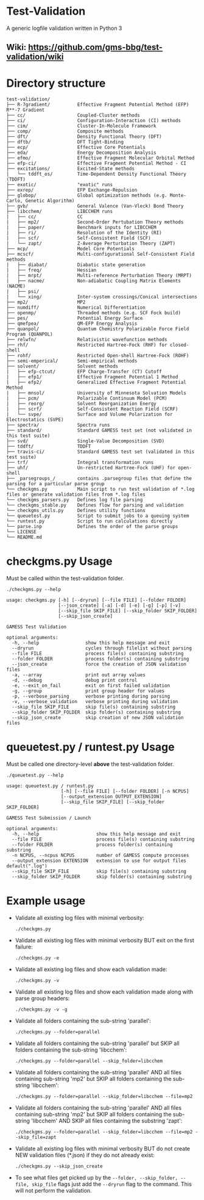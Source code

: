 # Test-Validation
A generic logfile validation written in Python 3

## Wiki: https://github.com/gms-bbg/test-validation/wiki

# Directory structure
```
test-validation/
├── R-7gradient/          Effective Fragment Potential Method (EFP) R**-7 Gradient
├── cc/                   Coupled-Cluster methods
├── ci/                   Configuration-Interaction (CI) methods
├── cim/                  Cluster-In-Molecule Framework
├── comp/                 Composite methods
├── dft/                  Density Functional Theory (DFT)
├── dftb/                 DFT Tight-Binding
├── ecp/                  Effective Core Potentials
├── eda/                  Energy Decomposition Analysis
├── efmo/                 Effective Fragment Molecular Orbital Method
├── efp-ci/               Effective Fragment Potential Method - CI
├── excitations/          Excited-State methods
|   └── tddft_os/         Time-Dependent Density Functional Theory (TDDFT)
├── exotic/               "exotic" runs
├── exrep/                EFP Exchange-Repulsion
├── globop/               Global optimization methods (e.g. Monte-Carlo, Genetic Algorithm)
├── gvb/                  General Valence (Van-Vleck) Bond Theory
├── libcchem/             LIBCCHEM runs
|   ├── cc/               CC
|   ├── mp2/              Second-Order Pertubation Theory methods
|   ├── paper/            Benchmark inputs for LIBCCHEM
|   ├── ri/               Resolution of the Identity (RI)
|   ├── scf/              Self-Consistent Field (SCF)
|   └── zapt/             Z-Average Perturbation Theory (ZAPT)
├── mcp/                  Model Core Potentials
├── mcscf/                Multi-configurational Self-Consistent Field methods
|   ├── diabat/           Diabatic state generation
|   ├── freq/             Hessian
|   ├── mrpt/             Multi-reference Perturbation Theory (MRPT)
|   ├── nacme/            Non-adiabatic Coupling Matrix Elements (NACME)
|   ├── psi/              
|   └── xing/             Inter-system crossings/Conical intersections 
├── mp2/                  MP2
├── numdiff/              Numerical Differentiation
├── openmp/               Threaded methods (e.g. SCF Fock build)
├── pes/                  Potential Energy Surface
├── qmefpea/              QM-EFP Energy Analysis
├── quanpol/              Quantum Chemistry Polarizable Force Field Program (QUANPOL)
├── relwfn/               Relativistic wavefunction methods
├── rhf/                  Restricted Hartree-Fock (RHF) for closed-shell
├── rohf/                 Restricted Open-shell Hartree-Fock (ROHF)
├── semi-emperical/       Semi-empirical methods
├── solvent/              Solvent methods
|   ├── efp-ctcut/        EFP Charge-Transfer (CT) Cutoff
|   ├── efp1/             Effective Fragment Potential 1 Method
|   ├── efp2/             Generalized Effective Fragment Potential Method
|   ├── mnsol/            University of Minnesota Solvation Models
|   ├── pcm/              Polarizable Continuum Model (PCM)
|   ├── reorg/            Solvent Reorganization Energy
|   ├── scrf/             Self-Consistent Reaction Field (SCRF)
|   └── svpe/             Surface and Volume Polarization for Electrostatics (SVPE)
├── spectra/              Spectra runs
├── standard/             Standard GAMESS test set (not validated in this test suite)
├── svd/                  Single-Value Decomposition (SVD)
├── tddft/                TDDFT
├── travis-ci/            Standard GAMESS test set (validated in this test suite)
├── trf/                  Integral transformation runs
├── uhf/                  Un-restricted Hartree-Fock (UHF) for open-shell
├── _parsegroups_/        contains .parsegroup files that define the parsing for a particular parse group
└── checkgms.py           Main script to run test validation of *.log files or generate validation files from *.log files
└── checkgms_parsers.py   Defines log file parsing
└── checkgms_stable.py    Defines flow for parsing and validation
└── checkgms_utils.py     Defines utility functions
└── queuetest.py          Script to submit jobs to a queuing system
└── runtest.py            Script to run calculations directly
└── parse.inp             Defines the order of the parse groups
└── LICENSE
└── README.md
```

# checkgms.py Usage

Must be called within the test-validation folder.

```
./checkgms.py --help

usage: checkgms.py [-h] [--dryrun] [--file FILE] [--folder FOLDER]
                   [--json_create] [-a] [-d] [-e] [-g] [-p] [-v]
                   [--skip_file SKIP_FILE] [--skip_folder SKIP_FOLDER]
                   [--skip_json_create]

GAMESS Test Validation

optional arguments:
  -h, --help                 show this help message and exit
  --dryrun                   cycles through filelist without parsing
  --file FILE                process file(s) containing substring
  --folder FOLDER            process folder(s) containing substring
  --json_create              force the creation of JSON validation files
  -a, --array                print out array values
  -d, --debug                debug print control
  -e, --exit_on_fail         exit on first failed validation
  -g, --group                print group header for values
  -p, --verbose_parsing      verbose printing during parsing
  -v, --verbose_validation   verbose printing during validation
  --skip_file SKIP_FILE      skip file(s) containing substring
  --skip_folder SKIP_FOLDER  skip folder(s) containing substring
  --skip_json_create         skip creation of new JSON validation files
```

# queuetest.py / runtest.py Usage

Must be called one directory-level **above** the test-validation folder.

```
./queuetest.py --help

usage: queuetest.py / runtest.py
                    [-h] [--file FILE] [--folder FOLDER] [-n NCPUS]
                    [--output_extension OUTPUT_EXTENSION]
                    [--skip_file SKIP_FILE] [--skip_folder SKIP_FOLDER]

GAMESS Test Submission / Launch

optional arguments:
  -h, --help                     show this help message and exit
  --file FILE                    process file(s) containing substring
  --folder FOLDER                process folder(s) containing substring
  -n NCPUS, --ncpus NCPUS        number of GAMESS compute processes
  --output_extension EXTENSION   extension to use for output files default(".log")
  --skip_file SKIP_FILE          skip file(s) containing substring
  --skip_folder SKIP_FOLDER      skip folder(s) containing substring
```

# Example usage

-  Validate all existing log files with minimal verbosity:

   ```./checkgms.py```

-  Validate all existing log files with minimal verbosity BUT exit on the first failure:

   ```./checkgms.py -e```

-  Validate all existing log files and show each validation made:

   ```./checkgms.py -v```

-  Validate all existing log files and show each validation made along with parse group headers:

   ```./checkgms.py -v -g```

-  Validate all folders containing the sub-string 'parallel':

   ```./checkgms.py --folder=parallel```

-  Validate all folders containing the sub-string 'parallel' but SKIP all folders containing the sub-string 'libcchem':

   ```./checkgms.py --folder=parallel --skip_folder=libcchem```

-  Validate all folders containing the sub-string 'parallel' AND all files containing sub-string 'mp2' but SKIP all folders containing the sub-string 'libcchem':

   ```./checkgms.py --folder=parallel --skip_folder=libcchem --file=mp2```

-  Validate all folders containing the sub-string 'parallel' AND all files containing sub-string 'mp2' but SKIP all folders containing the sub-string 'libcchem' AND SKIP all files containing the substring 'zapt':

   ```./checkgms.py --folder=parallel --skip_folder=libcchem --file=mp2 --skip_file=zapt```

-  Validate all existing log files with minimal verbosity BUT do not create NEW validation files (*.json) if they do not already exist:

   ```./checkgms.py --skip_json_create```

-  To see what files get picked up by the ```--folder, --skip_folder, --file, skip_file``` flags just add the ```--dryrun``` flag to the command.  This will not perform the validation.

